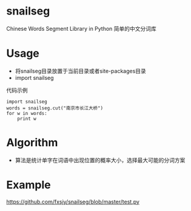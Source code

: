 snailseg
========

Chinese Words Segment Library in Python 简单的中文分词库

Usage
========
* 将snailseg目录放置于当前目录或者site-packages目录
* import snailseg

代码示例

	import snailseg
	words = snailseg.cut("南京市长江大桥")
	for w in words:
		print w



Algorithm
=========
* 算法是统计单字在词语中出现位置的概率大小，选择最大可能的分词方案

Example
=========

https://github.com/fxsjy/snailseg/blob/master/test.py

